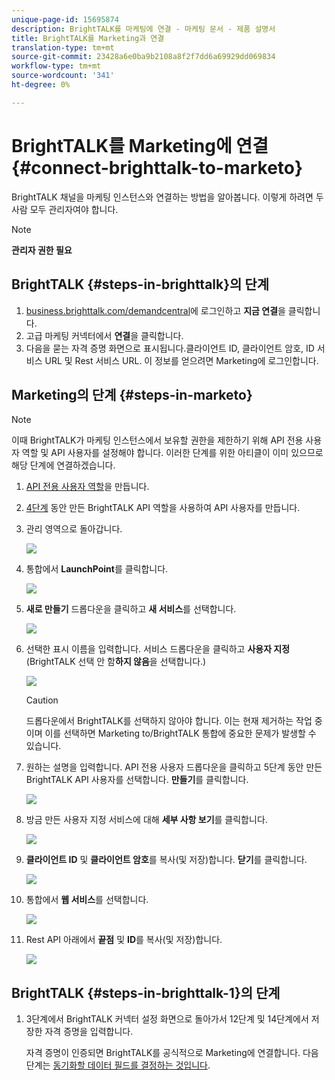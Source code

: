 ```yaml
---
unique-page-id: 15695874
description: BrightTALK를 마케팅에 연결 - 마케팅 문서 - 제품 설명서
title: BrightTALK를 Marketing과 연결
translation-type: tm+mt
source-git-commit: 23428a6e0ba9b2108a8f2f7dd6a69929dd069834
workflow-type: tm+mt
source-wordcount: '341'
ht-degree: 0%

---
```



# BrightTALK를 Marketing에 연결 {#connect-brighttalk-to-marketo}

BrightTALK 채널을 마케팅 인스턴스와 연결하는 방법을 알아봅니다. 이렇게 하려면 두 사람 모두 관리자여야 합니다.

>[!NOTE]
>
>**관리자 권한 필요**

## BrightTALK {#steps-in-brighttalk}의 단계

1. [business.brighttalk.com/demandcentral](http://business.brighttalk.com/demandcentral/login)에 로그인하고 **지금 연결**&#x200B;을 클릭합니다.
1. 고급 마케팅 커넥터에서 **연결**&#x200B;을 클릭합니다.
1. 다음을 묻는 자격 증명 화면으로 표시됩니다.클라이언트 ID, 클라이언트 암호, ID 서비스 URL 및 Rest 서비스 URL. 이 정보를 얻으려면 Marketing에 로그인합니다.

## Marketing의 단계 {#steps-in-marketo}

>[!NOTE]
>
>이때 BrightTALK가 마케팅 인스턴스에서 보유할 권한을 제한하기 위해 API 전용 사용자 역할 및 API 사용자를 설정해야 합니다. 이러한 단계를 위한 아티클이 이미 있으므로 해당 단계에 연결하겠습니다.

1. [API 전용 사용자 역할](http://docs.marketo.com/x/iwMk)을 만듭니다.
1. [4단계](http://docs.marketo.com/x/jwMk) 동안 만든 BrightTALK API 역할을 사용하여 API 사용자를 만듭니다.
1. 관리 영역으로 돌아갑니다.

   ![](assets/one.png)

1. 통합에서 **LaunchPoint**&#x200B;를 클릭합니다.

   ![](assets/two.png)

1. **새로 만들기** 드롭다운을 클릭하고 **새 서비스**&#x200B;를 선택합니다.

   ![](assets/three.png)

1. 선택한 표시 이름을 입력합니다. 서비스 드롭다운을 클릭하고 **사용자 지정**(BrightTALK 선택 안 함&#x200B;**하지 않음**&#x200B;을 선택합니다.)

   ![](assets/four.png)

   >[!CAUTION]
   >
   >드롭다운에서 BrightTALK를 선택하지 않아야 합니다. 이는 현재 제거하는 작업 중이며 이를 선택하면 Marketing to/BrightTALK 통합에 중요한 문제가 발생할 수 있습니다.

1. 원하는 설명을 입력합니다. API 전용 사용자 드롭다운을 클릭하고 5단계 동안 만든 BrightTALK API 사용자를 선택합니다. **만들기**&#x200B;를 클릭합니다.

   ![](assets/five.png)

1. 방금 만든 사용자 지정 서비스에 대해 **세부 사항 보기**&#x200B;를 클릭합니다.

   ![](assets/six.png)

1. **클라이언트 ID** 및 **클라이언트 암호**&#x200B;를 복사(및 저장)합니다. **닫기**&#x200B;를 클릭합니다.

   ![](assets/eight-1.png)

1. 통합에서 **웹 서비스**&#x200B;를 선택합니다.

   ![](assets/nine-1.png)

1. Rest API 아래에서 **끝점** 및 **ID**&#x200B;를 복사(및 저장)합니다.

   ![](assets/ten.png)

## BrightTALK {#steps-in-brighttalk-1}의 단계

1. 3단계에서 BrightTALK 커넥터 설정 화면으로 돌아가서 12단계 및 14단계에서 저장한 자격 증명을 입력합니다.

   자격 증명이 인증되면 BrightTALK를 공식적으로 Marketing에 연결합니다. 다음 단계는 [동기화할 데이터 필드를 결정하는 것입니다](http://support.brighttalk.com/hc/en-us/articles/115005131274-BrightTALK-Connector-for-Marketo-Choose-the-Fields-to-Sync).

